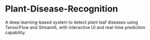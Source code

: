 # Plant-Disease-Recognition
A deep learning-based system to detect plant leaf diseases using TensorFlow and Streamlit, with interactive UI and real-time prediction capability.
